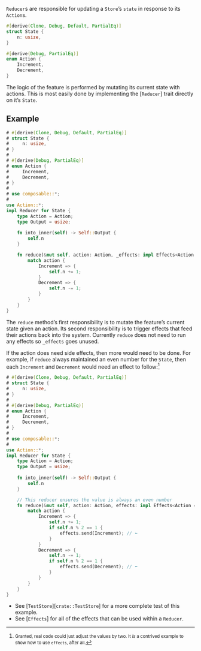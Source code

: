 `Reducer`s  are responsible for updating a `Store`’s  `state` in response to its `Action`s.

```rust
#[derive(Clone, Debug, Default, PartialEq)]
struct State {
    n: usize,
}

#[derive(Debug, PartialEq)]
enum Action {
    Increment,
    Decrement,
}
```

The logic of the feature is performed by mutating its current state with actions. This is most easily done by implementing the [`Reducer`] trait directly on it’s `State`.



## Example

```rust
# #[derive(Clone, Debug, Default, PartialEq)]
# struct State {
#     n: usize,
# }
# 
# #[derive(Debug, PartialEq)]
# enum Action {
#     Increment,
#     Decrement,
# }
# 
# use composable::*;
#
use Action::*;
impl Reducer for State {
    type Action = Action;
    type Output = usize;
  
    fn into_inner(self) -> Self::Output {
        self.n
    }

    fn reduce(&mut self, action: Action, _effects: impl Effects<Action = Action>) {
        match action {
            Increment => {
                self.n += 1;
            }
            Decrement => {
                self.n -= 1;
            }
        }
    }
}
```

The `reduce` method’s first responsibility is to mutate the feature’s current state given an action. Its second responsibility is to trigger effects that feed their actions back into the system. Currently `reduce` does not need to run any effects so `_effects` goes unused.

If the action does need side effects, then more would need to be done. For example, if `reduce` always maintained an even number for the `State`, then each `Increment` and `Decrement` would need an effect to follow:[^actually…]

[^actually…]: <small>Granted, real code could just adjust the values by two. It *is* a contrived example to show how to use `effects`, after all.</small>

```rust
# #[derive(Clone, Debug, Default, PartialEq)]
# struct State {
#     n: usize,
# }
# 
# #[derive(Debug, PartialEq)]
# enum Action {
#     Increment,
#     Decrement,
# }
# 
# use composable::*;
#
use Action::*;
impl Reducer for State {
    type Action = Action;
    type Output = usize;
 
    fn into_inner(self) -> Self::Output {
        self.n
    }

    // This reducer ensures the value is always an even number
    fn reduce(&mut self, action: Action, effects: impl Effects<Action = Action>) {
        match action {
            Increment => {
                self.n += 1;
                if self.n % 2 == 1 {
                    effects.send(Increment); // ⬅︎
                }
            }
            Decrement => {
                self.n -= 1;
                if self.n % 2 == 1 {
                    effects.send(Decrement); // ⬅︎
                }
            }
        }
    }
}
```

- See [`TestStore`][`crate::TestStore`] for a more complete test of this example.
- See [`Effects`] for all of the effects that can be used within a `Reducer`.

